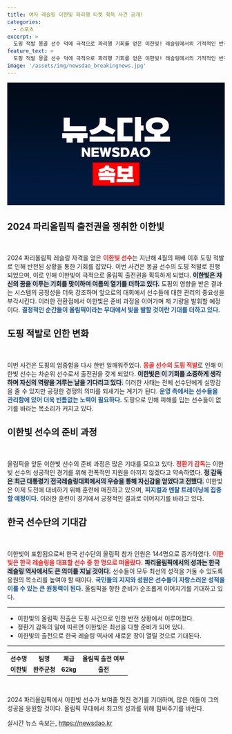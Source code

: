 ```yaml
---
title: 여자 레슬링 이한빛 파리행 티켓 획득 사건 공개!
categories:
  - 스포츠
excerpt: >
  도핑 적발 몽골 선수 덕에 극적으로 파리행 기회를 얻은 이한빛! 레슬링에서의 기적적인 반전, 올림픽 무대에 서게 된 그의 이야기를 놓치지 마세요!
feature_text: >
  도핑 적발 몽골 선수 덕에 극적으로 파리행 기회를 얻은 이한빛! 레슬링에서의 기적적인 반전, 올림픽 무대에 서게 된 그의 이야기를 놓치지 마세요!
image: '/assets/img/newsdao_breakingnews.jpg'
---
```


<p><img src="/assets/img/newsdao_breakingnews.jpg" alt="bookingtag 속보" /></p>

<h2 data-ke-size="size26">2024 파리올림픽 출전권을 쟁취한 이한빛</h2>

<p data-ke-size="size16">&nbsp;</p>

<p data-ke-size="size16">2024 파리올림픽 레슬링 자격을 얻은 <b><span style="color: #ee2323;">이한빛 선수</span></b>는 지난해 4월의 패배 이후 도핑 적발로 인해 반전된 상황을 통한 기회를 잡았다. 이번 사건은 몽골 선수의 도핑 적발로 진행되었으며, 이로 인해 이한빛이 극적으로 올림픽 출전권을 획득하게 되었다. <b><span style="background-color: #21538527;">이한빛은 자신의 꿈을 이루는 기회를 맞이하며 여름의 열기를 더하고 있다.</span></b> 도핑의 영향을 받은 결과는 시스템의 공정성을 더욱 강조하며 앞으로의 대회에서 선수들에 대한 관리의 중요성을 부각시킨다. 이러한 전환점에서 이한빛은 준비 과정을 이어가며 제 기량을 발휘할 예정이다. <b><span style="color: #1a5490;">결정적인 순간들이 올림픽이라는 무대에서 빛을 발할 것이란 기대를 더하고 있다.</span></b></p>

<h2 data-ke-size="size26">도핑 적발로 인한 변화</h2>

<p data-ke-size="size16">&nbsp;</p>

<p data-ke-size="size16">이번 사건은 도핑의 엄중함을 다시 한번 일깨워주었다. <b><span style="color: #ee2323;">몽골 선수의 도핑 적발</span></b>로 인해 이한빛 선수는 차순위 선수로서 출전권을 갖게 되었다. <b><span style="background-color: #21538527;">이한빛은 이 기회를 소중하게 생각하며 자신의 역량을 겨루는 날을 기다리고 있다.</span></b> 이러한 사태는 전체 선수단에게 실망감을 줄 수 있지만 공정한 경쟁의 의미를 되새기는 계기가 된다. <b><span style="color: #1a5490;">운영 측에서는 선수들을 관리함에 있어 더욱 빈틈없는 노력이 필요하다.</span></b> 도핑으로 인해 피해를 입는 선수들이 없기를 바라는 목소리가 커지고 있다.</p>

<h2 data-ke-size="size26">이한빛 선수의 준비 과정</h2>

<p data-ke-size="size16">&nbsp;</p>

<p data-ke-size="size16">올림픽을 앞둔 이한빛 선수의 준비 과정은 많은 기대를 모으고 있다. <b><span style="color: #ee2323;">정환기 감독</span></b>는 이한빛 선수의 성공적인 경기를 위해 전폭적인 지원을 아끼지 않겠다고 약속하였다. <b><span style="background-color: #21538527;">정 감독은 최근 대통령기 전국레슬링대회에서의 우승을 통해 자신감을 얻었다고 전했다.</span></b> 이한빛은 이제 도전에 대비하기 위해 훈련에 매진하고 있으며, <b><span style="color: #1a5490;">피지컬과 멘탈 트레이닝에 집중할 예정이다.</span></b> 이러한 훈련이 경기에서 긍정적인 결과로 이어지기를 바라고 있다.</p>

<h2 data-ke-size="size26">한국 선수단의 기대감</h2>

<p data-ke-size="size16">&nbsp;</p>

<p data-ke-size="size16">이한빛이 포함됨으로써 한국 선수단의 올림픽 참가 인원은 144명으로 증가하였다. <b><span style="color: #ee2323;">이한빛은 한국 레슬링을 대표할 선수 중 한 명으로 떠올랐다.</span></b> <b><span style="background-color: #21538527;">파리올림픽에서의 성과는 한국 레슬링 역사에서도 큰 의미를 지닐 것이다.</span></b> 선수들이 모두 최선의 성적을 거둘 수 있도록 응원의 목소리를 높여야 할 때이다. <b><span style="color: #1a5490;">국민들의 지지와 성원은 선수들이 자랑스러운 성적을 이룰 수 있는 큰 원동력이 된다.</span></b> 올림픽을 향한 준비가 순조롭게 이어지기를 기대하고 있다.</p>

<hr>

<ul>
  <li>이한빛의 올림픽 진출은 도핑 사건으로 인한 반전 상황에서 이루어졌다.</li>
  <li>정환기 감독의 말에 따르면 이한빛은 최선을 다할 준비가 되어 있다.</li>
  <li>이한빛의 출전으로 한국 레슬링 역사에 새로운 장이 열릴 것으로 기대된다.</li>
</ul>

<hr>

<table style="width: 100%; border-collapse: collapse;">
    <tr>
        <th style="text-align: center;">선수명</th>
        <th style="text-align: center;">팀명</th>
        <th style="text-align: center;">체급</th>
        <th style="text-align: center;">올림픽 출전 여부</th>
    </tr>
    <tr>
        <td style="text-align: center; height: 17px;"><b>이한빛</b></td>
        <td style="text-align: center; height: 17px;"><b>완주군청</b></td>
        <td style="text-align: center; height: 17px;"><b>62kg</b></td>
        <td style="text-align: center; height: 17px;"><b>출전</b></td>
    </tr>
</table>

<p data-ke-size="size16">&nbsp;</p>

<p data-ke-size="size16">2024 파리올림픽에서 이한빛 선수가 보여줄 멋진 경기를 기대하며, 많은 이들이 그의 성공을 응원할 것이다. 올림픽 무대에서 최고의 성과를 위해 힘써주기를 바란다.</p>
실시간 뉴스 속보는, <a href="https://newsdao.kr" rel="dofollow">https://newsdao.kr</a>


